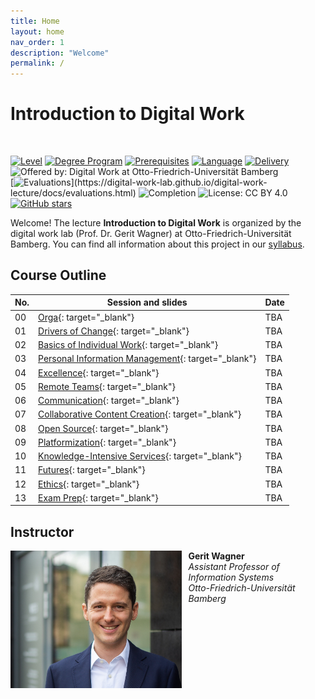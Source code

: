 ```yaml
---
title: Home
layout: home
nav_order: 1
description: "Welcome"
permalink: /
---
```


# Introduction to Digital Work

<br>

[![Level](https://img.shields.io/badge/Level-Bachelor-blue)](https://digital-work-lab.github.io/digital-work-lecture/docs/syllabus.html)
[![Degree Program](https://img.shields.io/badge/Degree%20Program-WI%20|%20ISM-blue)](https://digital-work-lab.github.io/digital-work-lecture/docs/syllabus.html)
[![Prerequisites](https://img.shields.io/badge/Prerequisites-None-blue)](https://digital-work-lab.github.io/digital-work-lecture/docs/syllabus.html)
[![Language](https://img.shields.io/badge/Language-Sessions%20in%20German,%20Materials%20in%20English-blue)](https://digital-work-lab.github.io/digital-work-lecture/docs/syllabus.html)
[![Delivery](https://img.shields.io/badge/Delivery-In%20person-blue)](https://digital-work-lab.github.io/digital-work-lecture/docs/syllabus.html)
![Offered by: Digital Work at Otto-Friedrich-Universität Bamberg](https://img.shields.io/badge/Offered%20by-%20Digital%20Work%20(Otto--Friedrich--Universit%C3%A4t%20Bamberg)-blue)<br>
[![Evaluations](https://img.shields.io/badge/Rating-★★★★★%20(4.8%20/%205)-yellow)](https://digital-work-lab.github.io/digital-work-lecture/docs/evaluations.html)
![Completion](https://img.shields.io/badge/Enrollment-30%20students-green)
![License: CC BY 4.0](https://img.shields.io/badge/License-CC%20BY%204.0-green.svg)
[![GitHub stars](https://img.shields.io/github/stars/digital-work-lab/digital-work-lecture.svg?style=social&label=Star)](https://github.com/digital-work-lab/digital-work-lecture/stargazers)

Welcome!
The lecture **Introduction to Digital Work** is organized by the digital work lab (Prof. Dr. Gerit Wagner) at Otto-Friedrich-Universität Bamberg.
You can find all information about this project in our [syllabus](docs/syllabus.html).

## Course Outline

| No. | Session and slides                                                                                      | Date       |
|-----|---------------------------------------------------------------------------------------------------------|------------|
| 00  | [Orga](output/00-orga.html){: target="_blank"}                                                          | TBA        |
| 01  | [Drivers of Change](output/01-drivers-of-change.html){: target="_blank"}                                | TBA        |
| 02  | [Basics of Individual Work](output/02-basics-of-individual-work.html){: target="_blank"}                | TBA        |
| 03  | [Personal Information Management](output/03-personal-information-management.html){: target="_blank"}    | TBA        |
| 04  | [Excellence](output/04-excellence.html){: target="_blank"}                                              | TBA        |
| 05  | [Remote Teams](output/05-remote-teams.html){: target="_blank"}                                          | TBA        |
| 06  | [Communication](output/06-communication.html){: target="_blank"}                                        | TBA        |
| 07  | [Collaborative Content Creation](output/07-collaborative-content-creation.html){: target="_blank"}      | TBA        |
| 08  | [Open Source](output/08-open-source.html){: target="_blank"}                                            | TBA        |
| 09  | [Platformization](output/09-platformization.html){: target="_blank"}                                    | TBA        |
| 10  | [Knowledge-Intensive Services](output/10-knowledge-intensive-services.html){: target="_blank"}          | TBA        |
| 11  | [Futures](output/11-futures.html){: target="_blank"}                                                    | TBA        |
| 12  | [Ethics](output/12-ethics.html){: target="_blank"}                                                      | TBA        |
| 13  | [Exam Prep](output/13-exam-prep.html){: target="_blank"}                                                | TBA        |

<!-- 
🎙️ Online
📋 Collect summaries for exam
-->

## Instructor

<img src="assets/gerit_wagner.jpg" alt="Gerit Wagner (Foto: Tim Kipphan)" style="height: 220px; float: left; padding-right: 10px;">

**Gerit Wagner**  
*Assistant Professor of Information Systems*  
*Otto-Friedrich-Universität Bamberg*

<br style="clear:both">

<!-- 
My name is Gerit Wagner, and I am your instructor. I enjoy coding, solving programming puzzles, and building tools that are useful for others. In this project, you can contribute to one of my most significant packages: [CoLRev](https://github.com/CoLRev-Environment/colrev). 
-->